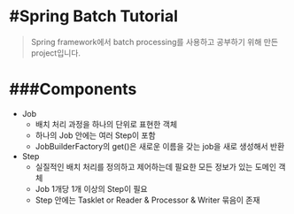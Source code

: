#Spring Batch Tutorial
=====
> Spring framework에서 batch processing를 사용하고 공부하기 위해 만든 project입니다.

###Components
=====  

- Job
    - 배치 처리 과정을 하나의 단위로 표현한 객체
    - 하나의 Job 안에는 여러 Step이 포함
    - JobBuilderFactory의 get()은 새로운 이름을 갖는 job을 새로 생성해서 반환
- Step
    - 실질적인 배치 처리를 정의하고 제어하는데 필요한 모든 정보가 있는 도메인 객체
    - Job 1개당 1개 이상의 Step이 필요 
    - Step 안에는 Tasklet or Reader & Processor & Writer 묶음이 존재 
